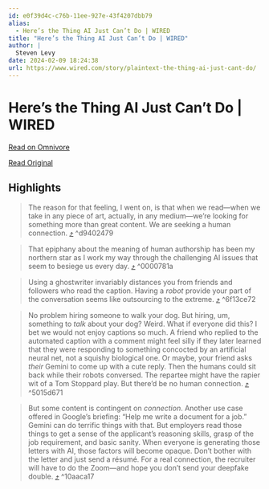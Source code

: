 ```yaml
---
id: e0f39d4c-c76b-11ee-927e-43f4207dbb79
alias:
  - Here’s the Thing AI Just Can’t Do | WIRED
title: "Here’s the Thing AI Just Can’t Do | WIRED"
author: |
  Steven Levy
date: 2024-02-09 18:24:38
url: https://www.wired.com/story/plaintext-the-thing-ai-just-cant-do/
---
```


# Here’s the Thing AI Just Can’t Do | WIRED

[Read on Omnivore](https://omnivore.app/me/here-s-the-thing-ai-just-can-t-do-wired-18d8ecaae94)

[Read Original](https://www.wired.com/story/plaintext-the-thing-ai-just-cant-do/)

## Highlights

> The reason for that feeling, I went on, is that when we read—when we take in any piece of art, actually, in any medium—we’re looking for something more than great content. We are seeking a human connection. [⤴️](https://omnivore.app/me/here-s-the-thing-ai-just-can-t-do-wired-18d8ecaae94#d9402479-343f-4aa0-92d2-ceb7c0beecbb)  ^d9402479

> That epiphany about the meaning of human authorship has been my northern star as I work my way through the challenging AI issues that seem to besiege us every day. [⤴️](https://omnivore.app/me/here-s-the-thing-ai-just-can-t-do-wired-18d8ecaae94#0000781a-167d-41b3-b4fd-aaaea81fa009)  ^0000781a

> Using a ghostwriter invariably distances you from friends and followers who read the caption. Having a _robot_ provide your part of the conversation seems like outsourcing to the extreme. [⤴️](https://omnivore.app/me/here-s-the-thing-ai-just-can-t-do-wired-18d8ecaae94#6f13ce72-5c12-4e99-ba64-25d40ccc4b73)  ^6f13ce72

> No problem hiring someone to walk your dog. But hiring, um, something to _talk_ about your dog? Weird. What if everyone did this? I bet we would not enjoy captions so much. A friend who replied to the automated caption with a comment might feel silly if they later learned that they were responding to something concocted by an artificial neural net, not a squishy biological one. Or maybe, your friend asks _their_ Gemini to come up with a cute reply. Then the humans could sit back while their robots conversed. The repartee might have the rapier wit of a Tom Stoppard play. But there’d be no human connection. [⤴️](https://omnivore.app/me/here-s-the-thing-ai-just-can-t-do-wired-18d8ecaae94#5015d671-dff7-4c35-970e-9e003bc98a86)  ^5015d671

> But some content is contingent on _connection_. Another use case offered in Google’s briefing: “Help me write a document for a job.” Gemini can do terrific things with that. But employers read those things to get a sense of the applicant’s reasoning skills, grasp of the job requirement, and basic sanity. When everyone is generating those letters with AI, those factors will become opaque. Don’t bother with the letter and just send a résumé. For a real connection, the recruiter will have to do the Zoom—and hope you don’t send your deepfake double. [⤴️](https://omnivore.app/me/here-s-the-thing-ai-just-can-t-do-wired-18d8ecaae94#10aaca17-1a99-417d-bb52-46607efb189f)  ^10aaca17

